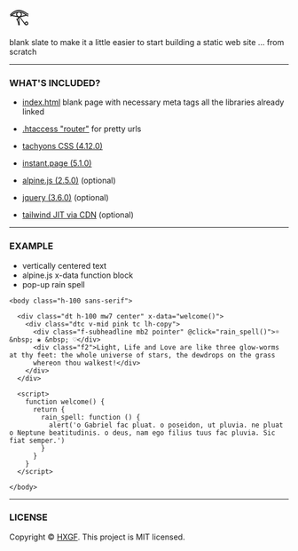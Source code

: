 # 𓂀

blank slate to make it a little easier to start building a static web site ... from scratch

---

### WHAT'S INCLUDED?

- [index.html](https://github.com/hxgf/scratch/blob/master/index.html) blank page with necessary meta tags all the libraries already linked

- [.htaccess "router"](https://github.com/hxgf/scratch/blob/master/.htaccess) for pretty urls

- [tachyons CSS (4.12.0)](https://tachyons.io/)
- [instant.page (5.1.0)](https://instant.page/)

- [alpine.js (2.5.0)](https://github.com/alpinejs/alpine) (optional)
- [jquery (3.6.0)](https://jquery.com/) (optional)
- [tailwind JIT via CDN](https://tailwindcss.com/) (optional)



---

### EXAMPLE
- vertically centered text
- alpine.js x-data function block 
- pop-up rain spell

```
<body class="h-100 sans-serif">

  <div class="dt h-100 mw7 center" x-data="welcome()">
    <div class="dtc v-mid pink tc lh-copy">
      <div class="f-subheadline mb2 pointer" @click="rain_spell()">☼ &nbsp; ❀ &nbsp; ♡</div>
      <div class="f2">Light, Life and Love are like three glow-worms at thy feet: the whole universe of stars, the dewdrops on the grass
      whereon thou walkest!</div>
    </div>
  </div>

  <script>
    function welcome() {
      return {
        rain_spell: function () {
          alert('o Gabriel fac pluat. o poseidon, ut pluvia. ne pluat o Neptune beatitudinis. o deus, nam ego filius tuus fac pluvia. Sic fiat semper.')
        }
      }
    }
  </script>

</body>
```


---


### LICENSE
Copyright © [HXGF](https://hxgf.io).
This project is MIT licensed.